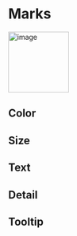 # Marks
<img width="122" alt="image" src="https://user-images.githubusercontent.com/73750698/168407013-546ed672-b98e-4c7e-86d9-83502660ed70.png">

## Color 

## Size 

## Text

## Detail 

## Tooltip

